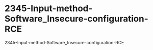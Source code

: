 # 2345-Input-method-Software_Insecure-configuration-RCE
2345-Input-method-Software_Insecure-configuration-RCE
